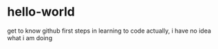 # hello-world
get to know github
first steps in learning to code
actually, i have no idea what i am doing
